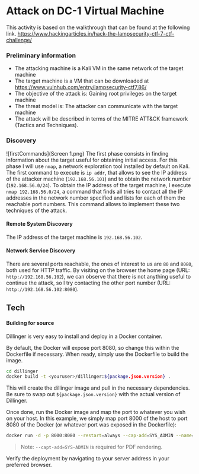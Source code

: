 # **Attack on DC-1 Virtual Machine**
This activity is based on the walkthrough that can be found at the following link.
https://www.hackingarticles.in/hack-the-lampsecurity-ctf-7-ctf-challenge/

### Preliminary information

- The attacking machine is a Kali VM in the same network of the target machine
- The target machine is a VM that can be downloaded at https://www.vulnhub.com/entry/lampsecurity-ctf7,86/
- The objective of the attack is: Gaining root privileges on the target machine
- The threat model is: The attacker can communicate with the target machine
- The attack will be described in terms of the MITRE ATT&CK framework (Tactics and Techniques).

### **Discovery**
![firstCommands](Screen 1.png)
The first phase consists in finding information about the target useful for obtaining initial access. For this phase I will use ```nmap```, a network exploration tool installed by default on Kali. The first command to execute is ```ip addr```, that allows to see the IP address of the attacker machine (```192.168.56.101```) and to obtain the network number (```192.168.56.0/24```). To obtain the IP address of the target machine, I execute ```nmap 192.168.56.0/24```, a command that finds all tries to contact all the IP addresses in the network number specified and lists for each of them the reachable port numbers. This command allows to implement these two techniques of the attack.

#### Remote System Discovery 

The IP address of the target machine is ```192.168.56.102```.

#### Network Service Discovery

There are several ports reachable, the ones of interest to us are ```80``` and ```8080```, both used for HTTP traffic. By visiting on the browser the home page (URL: ```http://192.168.56.102```), we can observe that there is not anything useful to continue the attack, so I try contacting the other port number (URL: ```http://192.168.56.102:8080```).

## Tech



#### Building for source


Dillinger is very easy to install and deploy in a Docker container.

By default, the Docker will expose port 8080, so change this within the
Dockerfile if necessary. When ready, simply use the Dockerfile to
build the image.

```sh
cd dillinger
docker build -t <youruser>/dillinger:${package.json.version} .
```

This will create the dillinger image and pull in the necessary dependencies.
Be sure to swap out `${package.json.version}` with the actual
version of Dillinger.

Once done, run the Docker image and map the port to whatever you wish on
your host. In this example, we simply map port 8000 of the host to
port 8080 of the Docker (or whatever port was exposed in the Dockerfile):

```sh
docker run -d -p 8000:8080 --restart=always --cap-add=SYS_ADMIN --name=dillinger <youruser>/dillinger:${package.json.version}
```

> Note: `--capt-add=SYS-ADMIN` is required for PDF rendering.

Verify the deployment by navigating to your server address in
your preferred browser.